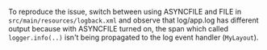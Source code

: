 To reproduce the issue, switch between using ASYNCFILE and FILE in `src/main/resources/logback.xml` 
and observe that log/app.log has different output because with ASYNCFILE turned on, 
the span which called `logger.info(..)` isn't being propagated to the log event handler (`MyLayout`).

